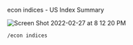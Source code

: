 econ indices - US Index Summary

![Screen Shot 2022-02-27 at 8 12 20 PM](https://user-images.githubusercontent.com/85772166/155922858-51c7f3dd-90db-40b9-8872-52b87ea634a1.png)

```
/econ indices
```
